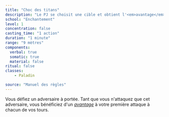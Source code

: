 ```yaml
---
title: "Choc des titans"
description: "Le PJ se choisit une cible et obtient l'<em>avantage</em> contre elle une fois par tour."
school: "Enchantement"
level: 1
concentration: false
casting_time: "1 action"
duration: "1 minute"
range: "9 mètres"
components:
  verbal: true
  somatic: true
  material: false
ritual: false
classes:
    - Paladin

source: "Manuel des règles"
---
```

Vous défiez un adversaire à portée. Tant que vous n'attaquez que cet adversaire, vous bénéficiez d'un [_avantage_](/utiliser-les-caracteristiques#avantage-et-désavantage) à votre première attaque à chacun de vos tours.

